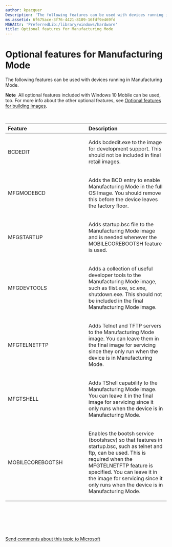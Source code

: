 ```yaml
---
author: kpacquer
Description: 'The following features can be used with devices running in Manufacturing Mode.'
ms.assetid: 6f675ace-3f76-4421-8109-16fdf9e469fd
MSHAttr: 'PreferredLib:/library/windows/hardware'
title: Optional features for Manufacturing Mode
---
```


# Optional features for Manufacturing Mode


The following features can be used with devices running in Manufacturing Mode.

**Note**  All optional features included with Windows 10 Mobile can be used, too. For more info about the other optional features, see [Optional features for building images](https://msdn.microsoft.com/library/windows/hardware/dn756780).

 

<table>
<colgroup>
<col width="50%" />
<col width="50%" />
</colgroup>
<thead>
<tr class="header">
<th align="left">Feature</th>
<th align="left">Description</th>
</tr>
</thead>
<tbody>
<tr class="odd">
<td align="left"><p>BCDEDIT</p></td>
<td align="left"><p>Adds bcdedit.exe to the image for development support. This should not be included in final retail images.</p></td>
</tr>
<tr class="even">
<td align="left"><p>MFGMODEBCD</p></td>
<td align="left"><p>Adds the BCD entry to enable Manufacturing Mode in the full OS Image. You should remove this before the device leaves the factory floor.</p></td>
</tr>
<tr class="odd">
<td align="left"><p>MFGSTARTUP</p></td>
<td align="left"><p>Adds startup.bsc file to the Manufacturing Mode image and is needed whenever the MOBILECOREBOOTSH feature is used.</p></td>
</tr>
<tr class="even">
<td align="left"><p>MFGDEVTOOLS</p></td>
<td align="left"><p>Adds a collection of useful developer tools to the Manufacturing Mode image, such as tlist.exe, sc.exe, shutdown.exe. This should not be included in the final Manufacturing Mode image.</p></td>
</tr>
<tr class="odd">
<td align="left"><p>MFGTELNETFTP</p></td>
<td align="left"><p>Adds Telnet and TFTP servers to the Manufacturing Mode image. You can leave them in the final image for servicing since they only run when the device is in Manufacturing Mode.</p></td>
</tr>
<tr class="even">
<td align="left"><p>MFGTSHELL</p></td>
<td align="left"><p>Adds TShell capability to the Manufacturing Mode image. You can leave it in the final image for servicing since it only runs when the device is in Manufacturing Mode.</p></td>
</tr>
<tr class="odd">
<td align="left"><p>MOBILECOREBOOTSH</p></td>
<td align="left"><p>Enables the bootsh service (bootshscv) so that features in startup.bsc, such as telnet and ftp, can be used. This is required when the MFGTELNETFTP feature is specified. You can leave it in the image for servicing since it only runs when the device is in Manufacturing Mode.</p></td>
</tr>
</tbody>
</table>

 

 

 

[Send comments about this topic to Microsoft](mailto:wsddocfb@microsoft.com?subject=Documentation%20feedback%20%5Bp_phManuRetail\p_phManuRetail%5D:%20Optional%20features%20for%20Manufacturing%20Mode%20%20%20RELEASE:%20%284/11/2016%29&body=%0A%0APRIVACY%20STATEMENT%0A%0AWe%20use%20your%20feedback%20to%20improve%20the%20documentation.%20We%20don't%20use%20your%20email%20address%20for%20any%20other%20purpose,%20and%20we'll%20remove%20your%20email%20address%20from%20our%20system%20after%20the%20issue%20that%20you're%20reporting%20is%20fixed.%20While%20we're%20working%20to%20fix%20this%20issue,%20we%20might%20send%20you%20an%20email%20message%20to%20ask%20for%20more%20info.%20Later,%20we%20might%20also%20send%20you%20an%20email%20message%20to%20let%20you%20know%20that%20we've%20addressed%20your%20feedback.%0A%0AFor%20more%20info%20about%20Microsoft's%20privacy%20policy,%20see%20http://privacy.microsoft.com/default.aspx. "Send comments about this topic to Microsoft")



